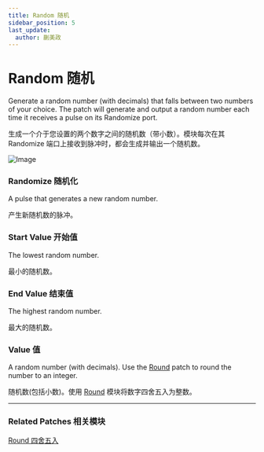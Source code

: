 ```yaml
---
title: Random 随机
sidebar_position: 5
last_update:
  author: 蒯美政
---
```


# Random 随机

Generate a random number (with decimals) that falls between two numbers of your choice. The patch will generate and output a random number each time it receives a pulse on its Randomize port.

生成一个介于您设置的两个数字之间的随机数（带小数）。模块每次在其 Randomize 端口上接收到脉冲时，都会生成并输出一个随机数。

![Image](@site/static/img/docs/Utility/random.png)

### Randomize 随机化

A pulse that generates a new random number.

产生新随机数的脉冲。

### Start Value 开始值

The lowest random number.

最小的随机数。

### End Value 结束值

The highest random number.

最大的随机数。

### Value 值

A random number (with decimals). Use the [Round](./../Math/Round.md) patch to round the number to an integer.

随机数(包括小数)。使用 [Round](./../Math/Round.md) 模块将数字四舍五入为整数。

------

### Related Patches 相关模块

[Round 四舍五入](./../Math/Round.md)
